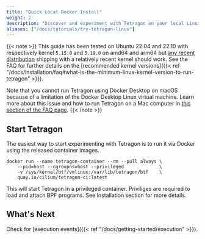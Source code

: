 ```yaml
---
title: "Quick Local Docker Install"
weight: 2
description: "Discover and experiment with Tetragon on your local Linux host"
aliases: ["/docs/tutorials/try-tetragon-linux"]
---
```


{{< note >}}
This guide has been tested on Ubuntu 22.04 and 22.10 with respectively kernel
`5.15.0` and `5.19.0` on amd64 and arm64 but
[any recent distribution](https://github.com/libbpf/libbpf#bpf-co-re-compile-once--run-everywhere)
shipping with a relatively recent kernel should work. See the FAQ for further details on
the [recommended kernel versions]({{< ref "/docs/installation/faq#what-is-the-minimum-linux-kernel-version-to-run-tetragon" >}}).

Note that you cannot run Tetragon using Docker Desktop on macOS because of a
limitation of the Docker Desktop Linux virtual machine. Learn more about this issue
and how to run Tetragon on a Mac computer in [this section of the FAQ page](/docs/installation/faq#can-i-run-tetragon-on-mac-computers).
{{< /note >}}

## Start Tetragon

The easiest way to start experimenting with Tetragon is to run it via Docker
using the released container images.

```shell
docker run --name tetragon-container --rm --pull always \
    --pid=host --cgroupns=host --privileged             \
    -v /sys/kernel/btf/vmlinux:/var/lib/tetragon/btf    \
    quay.io/cilium/tetragon-ci:latest
```

This will start Tetragon in a privileged container. Priviliges are required
to load and attach BPF programs. See Installation section for more details.

## What's Next

Check for [execution events]({{< ref "/docs/getting-started/execution" >}}).
